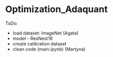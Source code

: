 # Optimization_Adaquant
ToDo:
- load dataset: ImageNet (Agata)
- model - ResNest18
- create calibration dataset
- clean code (main.ipynb) (Martyna)
